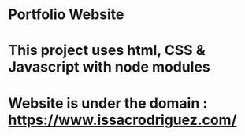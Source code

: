 # Portfolio Website
# This project uses html, CSS & Javascript with node modules
# Website is under the domain : https://www.issacrodriguez.com/
